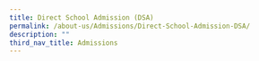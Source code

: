 ```yaml
---
title: Direct School Admission (DSA)
permalink: /about-us/Admissions/Direct-School-Admission-DSA/
description: ""
third_nav_title: Admissions
---
```


